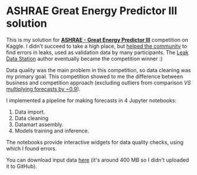 # ASHRAE Great Energy Predictor III solution

This is my solution for [**ASHRAE - Great Energy Predictor III**](https://www.kaggle.com/c/ashrae-energy-prediction/overview) competition on Kaggle. I didn't succeed to take a high place, but [helped the community](https://www.kaggle.com/serengil/ucb-data-leakage-site-4-81-buildings/comments#689180) to find errors in leaks, used as validation data by many participants. The [Leak Data Station](https://www.kaggle.com/yamsam/ashrae-leak-data-station) author eventually became the competition winner :)

Data quality was the main problem in this competition, so data cleaning was my primary goal. This competition showed to me the difference between business and competition approach (excluding outliers from comparison _VS_ [multiplying forecasts by ~0.9](https://www.kaggle.com/c/ashrae-energy-prediction/discussion/123528)).

I implemented a pipeline for making forecasts in 4 Jupyter notebooks:
1. Data import.
2. Data cleaning
3. Datamart assembly.
4. Models training and inference.

The notebooks provide interactive widgets for data quality checks, using which I found errors.

You can download input data [here](https://www.kaggle.com/c/ashrae-energy-prediction/data) (it's around 400 MB so I didn't uploaded it to GitHub).
